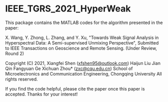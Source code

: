 # IEEE_TGRS_2021_HyperWeak

This package contains the MATLAB codes for the algorithm presented in the paper:

X. Wang, Y. Zhong, L. Zhang, and Y. Xu, "Towards Weak Signal Analysis in Hyperspectral Data: A Semi-supervised Unmixing Perspective", Submitted to IEEE Transactions on Geoscience and Remote Sensing. (Under Review, Round 2)

 Copyright (C) 2021, Xiangfei Shen (xfshen95@outlook.com)
                     Haijun Liu
					           Jian Qin
					           Fangyuan Ge
				             Xichuan Zhou* (zxc@cqu.edu.cn)
                     School of Microelectronics and Communication Engineering, Chongqing University
                     All rights reserved.

If you find the code helpful, please cite the paper once this paper is accepted. Thanks for your interest! 
